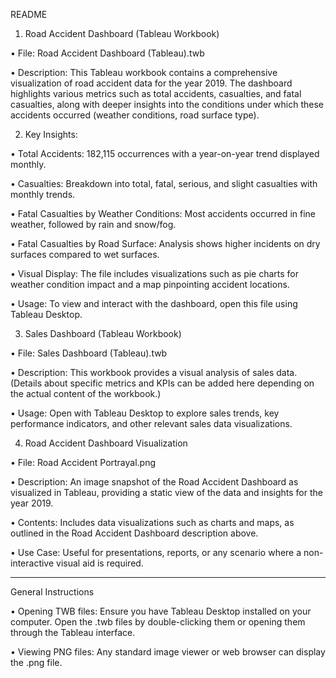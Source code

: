 README 

1. Road Accident Dashboard (Tableau Workbook)
   
•	File: Road Accident Dashboard (Tableau).twb

•	Description: This Tableau workbook contains a comprehensive visualization of road accident data for the year 2019.
  The dashboard highlights various metrics such as total accidents, casualties, and fatal casualties, 
  along with deeper insights into the conditions under which these accidents occurred (weather conditions, road surface type).
  
2. Key Insights:

• Total Accidents: 182,115 occurrences with a year-on-year trend displayed monthly.

•	Casualties: Breakdown into total, fatal, serious, and slight casualties with monthly trends.

•	Fatal Casualties by Weather Conditions: Most accidents occurred in fine weather, followed by rain and snow/fog.

•	Fatal Casualties by Road Surface: Analysis shows higher incidents on dry surfaces compared to wet surfaces.

•	Visual Display: The file includes visualizations such as pie charts for weather condition impact and a map pinpointing accident locations.

•	Usage: To view and interact with the dashboard, open this file using Tableau Desktop.

3. Sales Dashboard (Tableau Workbook)
   
•	File: Sales Dashboard (Tableau).twb

•	Description: This workbook provides a visual analysis of sales data. (Details about specific metrics and KPIs can be added here depending on the actual content of the workbook.)

•	Usage: Open with Tableau Desktop to explore sales trends, key performance indicators, and other relevant sales data visualizations.

4. Road Accident Dashboard Visualization

•	File: Road Accident Portrayal.png

•	Description: An image snapshot of the Road Accident Dashboard as visualized in Tableau, providing a static view of the data and insights for the year 2019.

•	Contents: Includes data visualizations such as charts and maps, as outlined in the Road Accident Dashboard description above.

•	Use Case: Useful for presentations, reports, or any scenario where a non-interactive visual aid is required.

________________________________________

General Instructions

•	Opening TWB files: Ensure you have Tableau Desktop installed on your computer. Open the .twb files by double-clicking them or opening them through the Tableau interface.

•	Viewing PNG files: Any standard image viewer or web browser can display the .png file.

